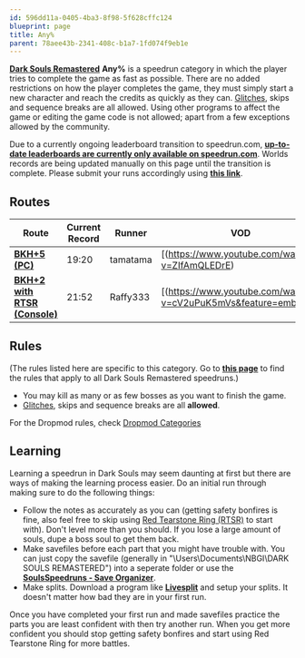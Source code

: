 ```yaml
---
id: 596dd11a-0405-4ba3-8f98-5f628cffc124
blueprint: page
title: Any%
parent: 78aee43b-2341-408c-b1a7-1fd074f9eb1e
---
```

[**Dark Souls Remastered**](/ds1remaster)    **Any%** is a speedrun category in which the player tries to complete the game as fast as possible. There are no added restrictions on how the player completes the game, they must simply start a new character and reach the credits as quickly as they can. [Glitches](/glitches), skips and sequence breaks are all allowed. Using other programs to affect the game or editing the game code is not allowed; apart from a few exceptions allowed by the community.

Due to a currently ongoing leaderboard transition to speedrun.com, [**up-to-date leaderboards are currently only available on speedrun.com**](//www.speedrun.com/souls). Worlds records are being updated manually on this page until the transition is complete. Please submit your runs accordingly using [**this link**](/run-submission).

## Routes

| Route | Current Record | Runner | VOD |
| --- | --- | --- | --- |
| [**BKH+5 (PC)**](/ds1remaster/black-knight-halberd-any) | 19:20 | tamatama | [(https://www.youtube.com/watch?v=ZIfAmQLEDrE) |
| [**BKH+2 with RTSR (Console)**](https://pastebin.com/7yCJche7) | 21:52 | Raffy333 | [(https://www.youtube.com/watch?v=cV2uPuK5mVs&feature=emb_title) |

## Rules

(The rules listed here are specific to this category. Go to [**this page**](/ds1remasterrules) to find the rules that apply to all Dark Souls Remastered speedruns.)

- You may kill as many or as few bosses as you want to finish the game.
- [Glitches](/glitches), skips and sequence breaks are all **allowed**.

For the Dropmod rules, check [Dropmod Categories](https://soulsspeedruns.com/ds1remaster/dropmod-categories/)

## Learning

Learning a speedrun in Dark Souls may seem daunting at first but there are ways of making the learning process easier. Do an initial run through making sure to do the following things:

- Follow the notes as accurately as you can (getting safety bonfires is fine, also feel free to skip using [Red Tearstone Ring (RTSR)](//darksouls.wikidot.com/red-tearstone-ring) to start with). Don't level more than you should. If you lose a large amount of souls, dupe a boss soul to get them back.
- Make savefiles before each part that you might have trouble with. You can just copy the savefile (generally in "\Users<YourName>\Documents\NBGI\DARK SOULS REMASTERED<Username>") into a seperate folder or use the [**SoulsSpeedruns - Save Organizer**](https://github.com/Kahmul/SoulsSpeedruns-Save-Organizer/releases).
- Make splits. Download a program like [**Livesplit**](//livesplit.org/) and setup your splits. It doesn't matter how bad they are in your first run.

Once you have completed your first run and made savefiles practice the parts you are least confident with then try another run. When you get more confident you should stop getting safety bonfires and start using Red Tearstone Ring for more battles.
